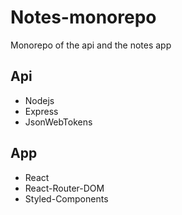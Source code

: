 # Notes-monorepo
Monorepo of the api and the notes app

## Api
- Nodejs
- Express
- JsonWebTokens

## App
- React
- React-Router-DOM
- Styled-Components
